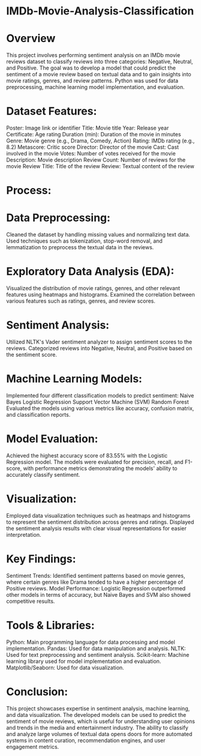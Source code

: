 # IMDb-Movie-Analysis-Classification

# Overview
This project involves performing sentiment analysis on an IMDb movie reviews dataset to classify reviews into three categories: Negative, Neutral, and Positive. The goal was to develop a model that could predict the sentiment of a movie review based on textual data and to gain insights into movie ratings, genres, and review patterns. Python was used for data preprocessing, machine learning model implementation, and evaluation.

# Dataset Features:
Poster: Image link or identifier
Title: Movie title
Year: Release year
Certificate: Age rating
Duration (min): Duration of the movie in minutes
Genre: Movie genre (e.g., Drama, Comedy, Action)
Rating: IMDb rating (e.g., 8.2)
Metascore: Critic score
Director: Director of the movie
Cast: Cast involved in the movie
Votes: Number of votes received for the movie
Description: Movie description
Review Count: Number of reviews for the movie
Review Title: Title of the review
Review: Textual content of the review

# Process:
# Data Preprocessing:
Cleaned the dataset by handling missing values and normalizing text data.
Used techniques such as tokenization, stop-word removal, and lemmatization to preprocess the textual data in the reviews.

# Exploratory Data Analysis (EDA):
Visualized the distribution of movie ratings, genres, and other relevant features using heatmaps and histograms.
Examined the correlation between various features such as ratings, genres, and review scores.

# Sentiment Analysis:
Utilized NLTK's Vader sentiment analyzer to assign sentiment scores to the reviews.
Categorized reviews into Negative, Neutral, and Positive based on the sentiment score.

# Machine Learning Models:
Implemented four different classification models to predict sentiment:
Naive Bayes
Logistic Regression
Support Vector Machine (SVM)
Random Forest
Evaluated the models using various metrics like accuracy, confusion matrix, and classification reports.

# Model Evaluation:
Achieved the highest accuracy score of 83.55% with the Logistic Regression model.
The models were evaluated for precision, recall, and F1-score, with performance metrics demonstrating the models' ability to accurately classify sentiment.

# Visualization:
Employed data visualization techniques such as heatmaps and histograms to represent the sentiment distribution across genres and ratings.
Displayed the sentiment analysis results with clear visual representations for easier interpretation.

# Key Findings:
Sentiment Trends: Identified sentiment patterns based on movie genres, where certain genres like Drama tended to have a higher percentage of Positive reviews.
Model Performance: Logistic Regression outperformed other models in terms of accuracy, but Naive Bayes and SVM also showed competitive results.

# Tools & Libraries:
Python: Main programming language for data processing and model implementation.
Pandas: Used for data manipulation and analysis.
NLTK: Used for text preprocessing and sentiment analysis.
Scikit-learn: Machine learning library used for model implementation and evaluation.
Matplotlib/Seaborn: Used for data visualization.

# Conclusion:
This project showcases expertise in sentiment analysis, machine learning, and data visualization. The developed models can be used to predict the sentiment of movie reviews, which is useful for understanding user opinions and trends in the media and entertainment industry. The ability to classify and analyze large volumes of textual data opens doors for more automated systems in content curation, recommendation engines, and user engagement metrics.
